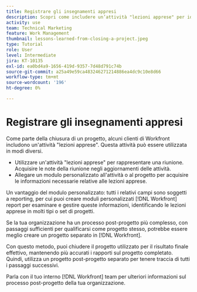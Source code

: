 ```yaml
---
title: Registrare gli insegnamenti appresi
description: Scopri come includere un’attività "lezioni apprese" per identificare cosa è andato bene e cosa può migliorare la prossima volta.
activity: use
team: Technical Marketing
feature: Work Management
thumbnail: lessons-learned-from-closing-a-project.jpeg
type: Tutorial
role: User
level: Intermediate
jira: KT-10135
exl-id: ea0bd4a9-1656-419d-9357-7d48d791c74b
source-git-commit: a25a49e59ca483246271214886ea4dc9c10e8d66
workflow-type: tm+mt
source-wordcount: '196'
ht-degree: 0%

---
```


# Registrare gli insegnamenti appresi

Come parte della chiusura di un progetto, alcuni clienti di Workfront includono un&#39;attività &quot;lezioni apprese&quot;. Questa attività può essere utilizzata in modi diversi.

* Utilizzare un&#39;attività &quot;lezioni apprese&quot; per rappresentare una riunione. Acquisire le note della riunione negli aggiornamenti delle attività.
* Allegare un modulo personalizzato all&#39;attività o al progetto per acquisire le informazioni necessarie relative alle lezioni apprese.

Un vantaggio del modulo personalizzato: tutti i relativi campi sono soggetti a reporting, per cui puoi creare moduli personalizzati [!DNL Workfront] report per esaminare e gestire queste informazioni, identificando le lezioni apprese in molti tipi o set di progetti.

Se la tua organizzazione ha un processo post-progetto più complesso, con passaggi sufficienti per qualificarsi come progetto stesso, potrebbe essere meglio creare un progetto separato in [!DNL Workfront].

Con questo metodo, puoi chiudere il progetto utilizzato per il risultato finale effettivo, mantenendo più accurati i rapporti sul progetto completato. Quindi, utilizza un progetto post-progetto separato per tenere traccia di tutti i passaggi successivi.

Parla con il tuo interno [!DNL Workfront] team per ulteriori informazioni sul processo post-progetto della tua organizzazione.
